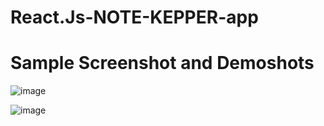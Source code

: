 # React.Js-NOTE-KEPPER-app

<h1>Sample Screenshot and Demoshots</h1>


![image](https://github.com/ATOMworkplace/React.Js-NOTE-KEPPER-app/assets/114564628/9d8281aa-03ac-4827-a5df-b6b5b66ca2e1)

![image](https://github.com/ATOMworkplace/React.Js-NOTE-KEPPER-app/assets/114564628/21f01267-1844-49fe-8141-5cf2fa6ab408)
